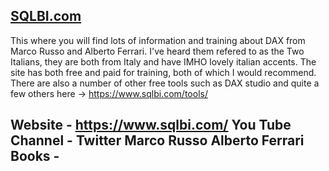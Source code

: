 ## **[SQLBI.com](https://www.sqlbi.com/)**

This where you will find lots of information and training about DAX from Marco Russo and Alberto Ferrari.
I've heard them refered to as the Two Italians, they are both from Italy and have IMHO lovely italian accents.  The site has both free and paid for training, both of which I would recommend. There are also a number of other free tools such as DAX studio and quite a few others here -> https://www.sqlbi.com/tools/

Website - https://www.sqlbi.com/
You Tube Channel - 
Twitter
Marco Russo
Alberto Ferrari
Books - 
---------------------------------------------------------------------------------------
 